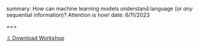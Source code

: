 summary: How can machine learning models understand language (or _any_ sequential information)? Attention is how!
date: 6/11/2023

===

<a href="" download>⇩ Download Workshop</a>